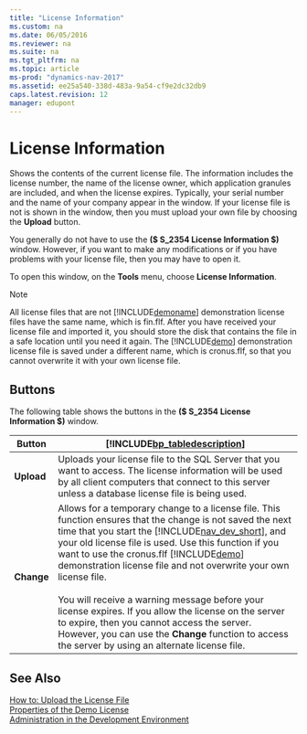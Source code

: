 ```yaml
---
title: "License Information"
ms.custom: na
ms.date: 06/05/2016
ms.reviewer: na
ms.suite: na
ms.tgt_pltfrm: na
ms.topic: article
ms-prod: "dynamics-nav-2017"
ms.assetid: ee25a540-338d-483a-9a54-cf9e2dc32db9
caps.latest.revision: 12
manager: edupont
---
```

# License Information
Shows the contents of the current license file. The information includes the license number, the name of the license owner, which application granules are included, and when the license expires. Typically, your serial number and the name of your company appear in the window. If your license file is not is shown in the window, then you must upload your own file by choosing the **Upload** button.  

 You generally do not have to use the **\($ S\_2354 License Information $\)** window. However, if you want to make any modifications or if you have problems with your license file, then you may have to open it.  

 To open this window, on the **Tools** menu, choose **License Information**.  

> [!NOTE]  
>  All license files that are not [!INCLUDE[demoname](../includes/demoname_md.md)] demonstration license files have the same name, which is fin.flf. After you have received your license file and imported it, you should store the disk that contains the file in a safe location until you need it again. The [!INCLUDE[demo](../includes/demo_md.md)] demonstration license file is saved under a different name, which is cronus.flf, so that you cannot overwrite it with your own license file.  

## Buttons  
 The following table shows the buttons in the **\($ S\_2354 License Information $\)** window.  

|Button|[!INCLUDE[bp_tabledescription](../includes/bp_tabledescription_md.md)]|  
|------------|---------------------------------------|  
|**Upload**|Uploads your license file to the SQL Server that you want to access. The license information will be used by all client computers that connect to this server unless a database license file is being used.|  
|**Change**|Allows for a temporary change to a license file. This function ensures that the change is not saved the next time that you start the [!INCLUDE[nav_dev_short](../includes/nav_dev_short_md.md)], and your old license file is used. Use this function if you want to use the cronus.flf [!INCLUDE[demo](../includes/demo_md.md)] demonstration license file and not overwrite your own license file.<br /><br /> You will receive a warning message before your license expires. If you allow the license on the server to expire, then you cannot access the server. However, you can use the **Change** function to access the server by using an alternate license file.|  

## See Also  
 [How to: Upload the License File](../How-to--Upload-the-License-File.md)   
 [Properties of the Demo License](../Properties-of-the-Demo-License.md)   
 [Administration in the Development Environment](../Administration-in-the-Development-Environment.md)
